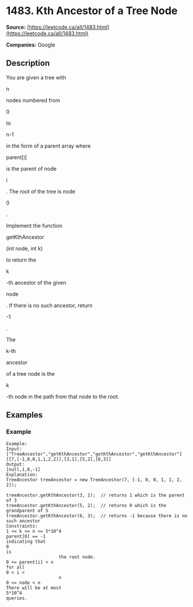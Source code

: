 # 1483. Kth Ancestor of a Tree Node

**Source:** [https://leetcode.ca/all/1483.html](https://leetcode.ca/all/1483.html)

**Companies:** Google

## Description

You are given a tree with

n

nodes numbered
            from

0

to

n-1

in the form of a parent
            array where

parent[i]

is the parent of node

i

. The root
            of the tree is node

0

.

Implement the function

getKthAncestor

(int node, int k)

to
                return the

k

-th ancestor of the given

node

. If there
                is no such ancestor, return

-1

.

The

k-th

ancestor

of a tree node is the

k

-th node in the path from that node to the root.

## Examples

### Example

```
Example:
Input:
["TreeAncestor","getKthAncestor","getKthAncestor","getKthAncestor"]
[[7,[-1,0,0,1,1,2,2]],[3,1],[5,2],[6,3]]
Output:
[null,1,0,-1]
Explanation:
TreeAncestor treeAncestor = new TreeAncestor(7, [-1, 0, 0, 1, 1, 2, 2]);

treeAncestor.getKthAncestor(3, 1);  // returns 1 which is the parent of 3
treeAncestor.getKthAncestor(5, 2);  // returns 0 which is the grandparent of 5
treeAncestor.getKthAncestor(6, 3);  // returns -1 because there is no such ancestor
Constraints:
1 <= k <= n <= 5*10^4
parent[0] == -1
indicating that
0
is
                    the root node.
0 <= parent[i] < n
for all
0 < i <
                    n
0 <= node < n
There will be at most
5*10^4
queries.
```

